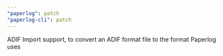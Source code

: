 ```yaml
---
"paperlog": patch
"paperlog-cli": patch
---
```


ADIF Import support, to convert an ADIF format file to the format Paperlog uses
